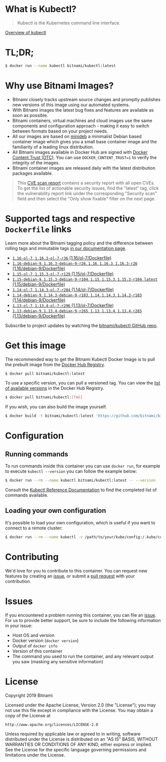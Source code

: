 
# What is Kubectl?

> Kubectl is the Kubernetes command line interface.

[Overview of kubectl](https://kubernetes.io/docs/reference/kubectl/overview/)

# TL;DR;

```bash
$ docker run --name kubectl bitnami/kubectl:latest
```

# Why use Bitnami Images?

* Bitnami closely tracks upstream source changes and promptly publishes new versions of this image using our automated systems.
* With Bitnami images the latest bug fixes and features are available as soon as possible.
* Bitnami containers, virtual machines and cloud images use the same components and configuration approach - making it easy to switch between formats based on your project needs.
* All our images are based on [minideb](https://github.com/bitnami/minideb) a minimalist Debian based container image which gives you a small base container image and the familiarity of a leading linux distribution.
* All Bitnami images available in Docker Hub are signed with [Docker Content Trust (DTC)](https://docs.docker.com/engine/security/trust/content_trust/). You can use `DOCKER_CONTENT_TRUST=1` to verify the integrity of the images.
* Bitnami container images are released daily with the latest distribution packages available.


> This [CVE scan report](https://quay.io/repository/bitnami/kubectl?tab=tags) contains a security report with all open CVEs. To get the list of actionable security issues, find the "latest" tag, click the vulnerability report link under the corresponding "Security scan" field and then select the "Only show fixable" filter on the next page.

# Supported tags and respective `Dockerfile` links

Learn more about the Bitnami tagging policy and the difference between rolling tags and immutable tags [in our documentation page](https://docs.bitnami.com/containers/how-to/understand-rolling-tags-containers/).


* [`1.16-ol-7`, `1.16.3-ol-7-r36` (1.16/ol-7/Dockerfile)](https://github.com/bitnami/bitnami-docker-kubectl/blob/1.16.3-ol-7-r36/1.16/ol-7/Dockerfile)
* [`1.16-debian-9`, `1.16.3-debian-9-r26`, `1.16`, `1.16.3`, `1.16.3-r26` (1.16/debian-9/Dockerfile)](https://github.com/bitnami/bitnami-docker-kubectl/blob/1.16.3-debian-9-r26/1.16/debian-9/Dockerfile)
* [`1.15-ol-7`, `1.15.3-ol-7-r129` (1.15/ol-7/Dockerfile)](https://github.com/bitnami/bitnami-docker-kubectl/blob/1.15.3-ol-7-r129/1.15/ol-7/Dockerfile)
* [`1.15-debian-9`, `1.15.3-debian-9-r104`, `1.15`, `1.15.3`, `1.15.3-r104`, `latest` (1.15/debian-9/Dockerfile)](https://github.com/bitnami/bitnami-docker-kubectl/blob/1.15.3-debian-9-r104/1.15/debian-9/Dockerfile)
* [`1.14-ol-7`, `1.14.3-ol-7-r204` (1.14/ol-7/Dockerfile)](https://github.com/bitnami/bitnami-docker-kubectl/blob/1.14.3-ol-7-r204/1.14/ol-7/Dockerfile)
* [`1.14-debian-9`, `1.14.3-debian-9-r183`, `1.14`, `1.14.3`, `1.14.3-r183` (1.14/debian-9/Dockerfile)](https://github.com/bitnami/bitnami-docker-kubectl/blob/1.14.3-debian-9-r183/1.14/debian-9/Dockerfile)
* [`1.13-ol-7`, `1.13.4-ol-7-r296` (1.13/ol-7/Dockerfile)](https://github.com/bitnami/bitnami-docker-kubectl/blob/1.13.4-ol-7-r296/1.13/ol-7/Dockerfile)
* [`1.13-debian-9`, `1.13.4-debian-9-r265`, `1.13`, `1.13.4`, `1.13.4-r265` (1.13/debian-9/Dockerfile)](https://github.com/bitnami/bitnami-docker-kubectl/blob/1.13.4-debian-9-r265/1.13/debian-9/Dockerfile)

Subscribe to project updates by watching the [bitnami/kubectl GitHub repo](https://github.com/bitnami/bitnami-docker-kubectl).

# Get this image

The recommended way to get the Bitnami Kubectl Docker Image is to pull the prebuilt image from the [Docker Hub Registry](https://hub.docker.com/r/bitnami/kubectl).

```bash
$ docker pull bitnami/kubectl:latest
```

To use a specific version, you can pull a versioned tag. You can view the [list of available versions](https://hub.docker.com/r/bitnami/kubectl/tags/) in the Docker Hub Registry.

```bash
$ docker pull bitnami/kubectl:[TAG]
```

If you wish, you can also build the image yourself.

```bash
$ docker build -t bitnami/kubectl:latest 'https://github.com/bitnami/bitnami-docker-kubectl.git#master:1.15/debian-9'
```

# Configuration

## Running commands

To run commands inside this container you can use `docker run`, for example to execute `kubectl --version` you can follow the example below:

```bash
$ docker run --rm --name kubectl bitnami/kubectl:latest -- --version
```

Consult the [Kubectl Reference Documentation](https://kubernetes.io/docs/reference/generated/kubectl/kubectl-commands) to find the completed list of commands available.

## Loading your own configuration

It's possible to load your own configuration, which is useful if you want to connect to a remote cluster:

```bash
$ docker run --rm --name kubectl -v /path/to/your/kube/config:/.kube/config bitnami/kubectl:latest
```

# Contributing

We'd love for you to contribute to this container. You can request new features by creating an [issue](https://github.com/bitnami/bitnami-docker-kubectl/issues), or submit a [pull request](https://github.com/bitnami/bitnami-docker-kubectl/pulls) with your contribution.

# Issues

If you encountered a problem running this container, you can file an [issue](https://github.com/bitnami/bitnami-docker-kubectl/issues). For us to provide better support, be sure to include the following information in your issue:

- Host OS and version
- Docker version (`docker version`)
- Output of `docker info`
- Version of this container
- The command you used to run the container, and any relevant output you saw (masking any sensitive information)

# License

Copyright 2019 Bitnami

Licensed under the Apache License, Version 2.0 (the "License");
you may not use this file except in compliance with the License.
You may obtain a copy of the License at

    http://www.apache.org/licenses/LICENSE-2.0

Unless required by applicable law or agreed to in writing, software
distributed under the License is distributed on an "AS IS" BASIS,
WITHOUT WARRANTIES OR CONDITIONS OF ANY KIND, either express or implied.
See the License for the specific language governing permissions and
limitations under the License.
